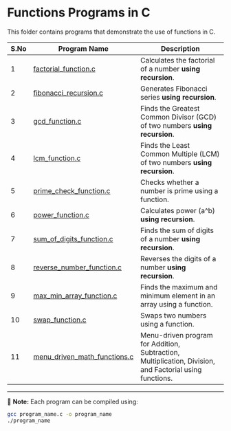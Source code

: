 # Functions Programs in C

This folder contains programs that demonstrate the use of functions in C.  

| S.No | Program Name                     | Description |
|------|----------------------------------|-------------|
| 1    | [factorial_function.c](01_factorial_recursion.c)             | Calculates the factorial of a number **using recursion**. |
| 2    | [fibonacci_recursion.c](02_fibonacci_recursion.c)            | Generates Fibonacci series **using recursion**. |
| 3    | [gcd_function.c](03_gcd_function.c)                   | Finds the Greatest Common Divisor (GCD) of two numbers **using recursion**. |
| 4    | [lcm_function.c](04_lcm_function.c)                   | Finds the Least Common Multiple (LCM) of two numbers **using recursion**. |
| 5    | [prime_check_function.c](05_prime_check_function.c)           | Checks whether a number is prime using a function. |
| 6    | [power_function.c](06_power_function.c)                 | Calculates power (a^b) **using recursion**. |
| 7    | [sum_of_digits_function.c](07_sum_of_digits_function.c)         | Finds the sum of digits of a number **using recursion**. |
| 8    | [reverse_number_function.c](08_reverse_number_function.c)        | Reverses the digits of a number **using recursion**. |
| 9    | [max_min_array_function.c](09_max_min_in_array_function.c)        | Finds the maximum and minimum element in an array using a function. |
| 10   | [swap_function.c](10_swap_using_function.c)                  | Swaps two numbers using a function. |
| 11   | [menu_driven_math_functions.c](11_menu_driven_math.c)     | Menu-driven program for Addition, Subtraction, Multiplication, Division, and Factorial using functions. |

---

📌 **Note:** Each program can be compiled using:  
```bash
gcc program_name.c -o program_name
./program_name
